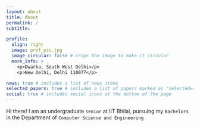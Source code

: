 ```yaml
---
layout: about
title: About
permalink: /
subtitle:

profile:
  align: right
  image: prof_pic.jpg
  image_circular: false # crops the image to make it circular
  more_info: >
    <p>Dwarka, South West Delhi</p>
    <p>New Delhi, Delhi 110077</p>

news: true # includes a list of news items
selected_papers: true # includes a list of papers marked as "selected={true}"
social: true # includes social icons at the bottom of the page
---
```


Hi there! I am an undergraduate `senior` at IIT Bhilai, pursuing my `Bachelors` in the Department of `Computer Science and Engineering`
